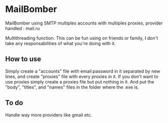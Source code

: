 # MailBomber
MailBomber using SMTP multiples accounts with multiples proxies, provider handled : mail.ru

Multithreading function. This can be fun using on friends or family, I don't take any responsabilities of what you're doing with it.


## How to use

Simply create a "accounts" file with email:password in it separated by new lines, and create "proxies" file with every proxies in it. If you don't want to use proxies simply create a proxies file but put nothing in it. And put the "body", "titles", and "names" files in the folder where the .exe is.

## To do

Handle way more providers like gmail etc.
